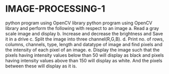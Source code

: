 # IMAGE-PROCESSING-1
python program using OpenCV library
python program using OpenCV library and perform the following with respect to an image
a.	Read a gray scale image and display
b.	Increase and decrease the brightness and Save it in a drive 
c.	Split the image into three channel(R,G,B).
d.	Print no. of rows, columns, channels, type, length and datatype  of image and find pixels and  the intensity of each pixel of an image.
e.	Display the image such that the pixels having intensity values below than 50 will display as black and pixels having intensity values above than 150 will display as white. And the pixels between these will display as it is.
